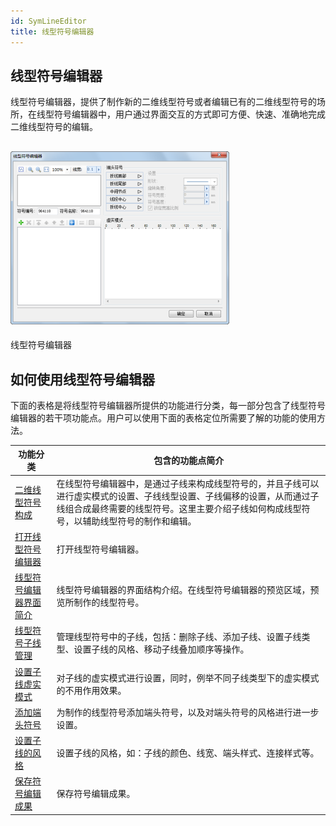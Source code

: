 ```yaml
---
id: SymLineEditor
title: 线型符号编辑器
---
```

## 线型符号编辑器

线型符号编辑器，提供了制作新的二维线型符号或者编辑已有的二维线型符号的场所，在线型符号编辑器中，用户通过界面交互的方式即可方便、快速、准确地完成二维线型符号的编辑。

![](img/SymLineEditor1.png)  
---  
线型符号编辑器  
  
## 如何使用线型符号编辑器

下面的表格是将线型符号编辑器所提供的功能进行分类，每一部分包含了线型符号编辑器的若干项功能点。用户可以使用下面的表格定位所需要了解的功能的使用方法。



功能分类 | 包含的功能点简介  
---|---  
[二维线型符号构成](SymLineEditor0.htm) |在线型符号编辑器中，是通过子线来构成线型符号的，并且子线可以进行虚实模式的设置、子线线型设置、子线偏移的设置，从而通过子线组合成最终需要的线型符号。这里主要介绍子线如何构成线型符号，以辅助线型符号的制作和编辑。  
[打开线型符号编辑器](SymLineEditor1.htm) | 打开线型符号编辑器。  
[线型符号编辑器界面简介](SymLineEditor2.htm) | 线型符号编辑器的界面结构介绍。在线型符号编辑器的预览区域，预览所制作的线型符号。  
[线型符号子线管理](SymLineEditor3.htm) |管理线型符号中的子线，包括：删除子线、添加子线、设置子线类型、设置子线的风格、移动子线叠加顺序等操作。  
[设置子线虚实模式](SymLineEditor4.htm) | 对子线的虚实模式进行设置，同时，例举不同子线类型下的虚实模式的不用作用效果。  
[添加端头符号](SymLineEditor5.htm) | 为制作的线型符号添加端头符号，以及对端头符号的风格进行进一步设置。  
[设置子线的风格](SymLineEditor6.htm) | 设置子线的风格，如：子线的颜色、线宽、端头样式、连接样式等。  
[保存符号编辑成果](SymLineEditor7.htm) | 保存符号编辑成果。  
  
